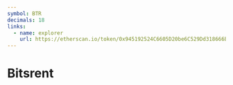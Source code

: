 ```yaml
---
symbol: BTR
decimals: 18
links:
  - name: explorer
    url: https://etherscan.io/token/0x945192524C6605D20be6C529Dd318666B74078BC
---
```


# Bitsrent
